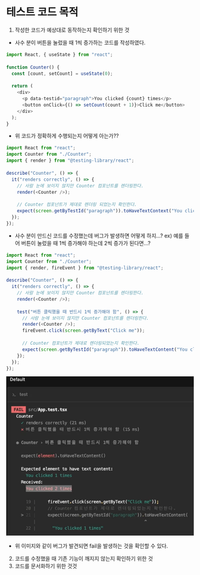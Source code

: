 # 테스트 코드 목적

1. 작성한 코드가 예상대로 동작하는지 확인하기 위한 것

- 사수 분이 버튼을 눌렀을 때 1씩 증가하는 코드를 작성하였다.

```js
import React, { useState } from "react";

function Counter() {
  const [count, setCount] = useState(0);

  return (
    <div>
      <p data-testid="paragraph">You clicked {count} times</p>
      <button onClick={() => setCount(count + 1)}>Click me</button>
    </div>
  );
}
```

- 위 코드가 정확하게 수행되는지 어떻게 아는가??

```js
import React from "react";
import Counter from "./Counter";
import { render } from "@testing-library/react";

describe("Counter", () => {
  it("renders correctly", () => {
    // 사람 눈에 보이지 않지만 Counter 컴포넌트를 렌더링한다.
    render(<Counter />);

    // Counter 컴포넌트가 제대로 렌더링 되었는지 확인한다.
    expect(screen.getByTestId("paragraph")).toHaveTextContext("You clicked 0 times");
  });
});
```

- 사수 분이 만드신 코드를 수정했는데 버그가 발생하면 어떻게 하지...?
  ex) 예를 들어 버튼이 눌렀을 때 1씩 증가해야 하는데 2씩 증가가 된다면...?

```js
import React from "react";
import Counter from "./Counter";
import { render, fireEvent } from "@testing-library/react";

describe("Counter", () => {
  it("renders correctly", () => {
    // 사람 눈에 보이지 않지만 Counter 컴포넌트를 렌더링한다.
    render(<Counter />);

    test("버튼 클릭했을 때 반드시 1씩 증가해야 함", () => {
      // 사람 눈에 보이지 않지만 Counter 컴포넌트를 렌더링한다.
      render(<Counter />);
      fireEvent.click(screen.getByText("Click me"));

      // Counter 컴포넌트가 제대로 렌더링되었는지 확인한다.
      expect(screen.getByTestId("paragraph")).toHaveTextContent("You clicked 1 times");
    });
  });
});
```

![테스트 에러 이미지](img/frontend/testcode/1.png)

- 위 이미지와 같이 버그가 발견되면 fail을 발생하는 것을 확인할 수 있다.

2. 코드를 수정했을 때 기존 기능이 깨지지 않는지 확인하기 위한 것
3. 코드를 문서화하기 위한 것것
